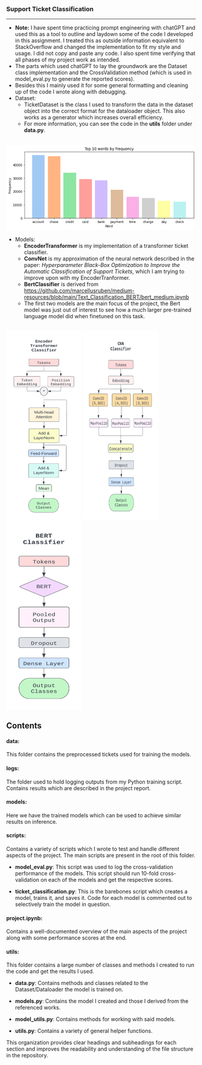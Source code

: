 ### Support Ticket Classification
***
* **Note:** I have spent time practicing prompt engineering with chatGPT and used this as a tool to outline and laydown some of the code I developed in this assignment. I treated this as outside information equivalent to StackOverflow and changed the implementation to fit my style and usage. I did not copy and paste any code. I also spent time verifying that all phases of my project work as intended.
* The parts which used chatGPT to lay the groundwork are the Dataset class implementation and the CrossValidation method (which is used in model_eval.py to generate the reported scores).
* Besides this I mainly used it for some general formatting and cleaning up of the code I wrote along with debugging.
* Dataset:
  * TicketDataset is the class I used to transform the data in the dataset object into the correct format for the dataloader object. This also works as a generator which increases overall efficiency.
  * For more information, you can see the code in the **utils** folder under **data.py**.
<br>

<img src="./top-words.png" alt="Alt text" title="Optional title">

* Models:
    * **EncoderTransformer** is my implementation of a transformer ticket classifier.
   * **ConvNet** is my approximation of the neural network described in the paper: *Hyperparameter Black-Box Optimization to Improve the Automatic Classification of Support Tickets*, which I am trying to improve upon with my EncoderTranformer. 
   * **BertClassifier** is derived from https://github.com/marcellusruben/medium-resources/blob/main/Text_Classification_BERT/bert_medium.ipynb
   * The first two models are the main focus of the project, the Bert model was just out of interest to see how a much larger pre-trained language model did when finetuned on this task.
<br>

<div>
 <img src="./models/imgs/model-3.png" alt="Alt text" title="Optional title" width="200" height="500">
 <img src="./models/imgs/model-1.png" alt="Alt text" title="Optional title" width="200" height="500">
 <img src="./models/imgs/model-2.png" alt="Alt text" title="Optional title" width="200" height="500">
</div>


## Contents

#### data:
This folder contains the preprocessed tickets used for training the models.

#### logs:
The folder used to hold logging outputs from my Python training script. Contains results which are described in the project report.

#### models:
Here we have the trained models which can be used to achieve similar results on inference.

#### scripts:
Contains a variety of scripts which I wrote to test and handle different aspects of the project. The main scripts are present in the root of this folder.

- **model_eval.py**:
  This script was used to log the cross-validation performance of the models. This script should run 10-fold cross-validation on each of the models and get the respective scores.

- **ticket_classification.py**:
  This is the barebones script which creates a model, trains it, and saves it. Code for each model is commented out to selectively train the model in question.

#### project.ipynb:
Contains a well-documented overview of the main aspects of the project along with some performance scores at the end.

#### utils:
This folder contains a large number of classes and methods I created to run the code and get the results I used.

- **data.py**:
  Contains methods and classes related to the Dataset/Dataloader the model is trained on.

- **models.py**:
  Contains the model I created and those I derived from the referenced works.

- **model_utils.py**:
  Contains methods for working with said models.

- **utils.py**:
  Contains a variety of general helper functions.

This organization provides clear headings and subheadings for each section and improves the readability and understanding of the file structure in the repository.
